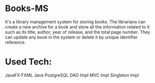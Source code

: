 # Books-MS
It's a library management system for storing books. The librarians can create a new archive for a book and store all the information related to it such as its title, author, year of release, and the total page number. They can update any book in the system or delete it by unique identifier reference.
# Used Tech:
JavaFX
FXML
Java
PostgreSQL
DAO Impl
MVC Impl
Singleton Impl
